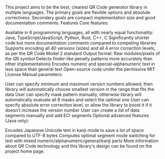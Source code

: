 This project aims to be the best, clearest QR Code generator library in multiple languages. The primary goals are flexible options and absolute correctness. Secondary goals are compact implementation size and good documentation comments.
Features
Core features:

Available in 6 programming languages, all with nearly equal functionality: Java, TypeScript/JavaScript, Python, Rust, C++, C
Significantly shorter code but more documentation comments compared to competing libraries
Supports encoding all 40 versions (sizes) and all 4 error correction levels, as per the QR Code Model 2 standard
Output format: Raw modules/pixels of the QR symbol
Detects finder-like penalty patterns more accurately than other implementations
Encodes numeric and special-alphanumeric text in less space than general text
Open-source code under the permissive MIT License
Manual parameters:

User can specify minimum and maximum version numbers allowed, then library will automatically choose smallest version in the range that fits the data
User can specify mask pattern manually, otherwise library will automatically evaluate all 8 masks and select the optimal one
User can specify absolute error correction level, or allow the library to boost it if it doesn't increase the version number
User can create a list of data segments manually and add ECI segments
Optional advanced features (Java only):

Encodes Japanese Unicode text in kanji mode to save a lot of space compared to UTF-8 bytes
Computes optimal segment mode switching for text with mixed numeric/alphanumeric/general/kanji parts
More information about QR Code technology and this library's design can be found on the project home page.


